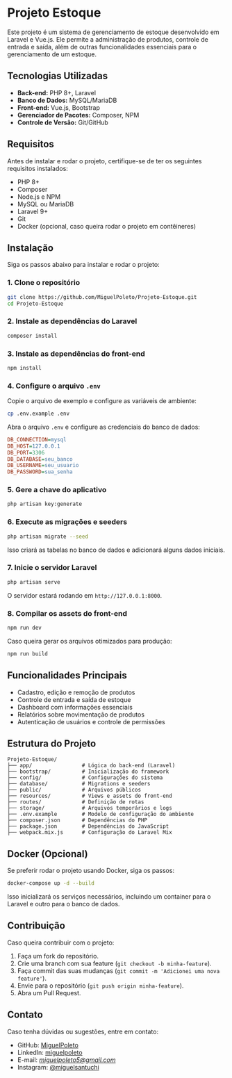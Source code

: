 # Projeto Estoque

Este projeto é um sistema de gerenciamento de estoque desenvolvido em Laravel e Vue.js. Ele permite a administração de produtos, controle de entrada e saída, além de outras funcionalidades essenciais para o gerenciamento de um estoque.

## Tecnologias Utilizadas

- **Back-end:** PHP 8+, Laravel
- **Banco de Dados:** MySQL/MariaDB
- **Front-end:** Vue.js, Bootstrap
- **Gerenciador de Pacotes:** Composer, NPM
- **Controle de Versão:** Git/GitHub

## Requisitos

Antes de instalar e rodar o projeto, certifique-se de ter os seguintes requisitos instalados:

- PHP 8+
- Composer
- Node.js e NPM
- MySQL ou MariaDB
- Laravel 9+
- Git
- Docker (opcional, caso queira rodar o projeto em contêineres)

## Instalação

Siga os passos abaixo para instalar e rodar o projeto:

### 1. Clone o repositório
```bash
git clone https://github.com/MiguelPoleto/Projeto-Estoque.git
cd Projeto-Estoque
```

### 2. Instale as dependências do Laravel
```bash
composer install
```

### 3. Instale as dependências do front-end
```bash
npm install
```

### 4. Configure o arquivo `.env`

Copie o arquivo de exemplo e configure as variáveis de ambiente:
```bash
cp .env.example .env
```
Abra o arquivo `.env` e configure as credenciais do banco de dados:
```ini
DB_CONNECTION=mysql
DB_HOST=127.0.0.1
DB_PORT=3306
DB_DATABASE=seu_banco
DB_USERNAME=seu_usuario
DB_PASSWORD=sua_senha
```

### 5. Gere a chave do aplicativo
```bash
php artisan key:generate
```

### 6. Execute as migrações e seeders
```bash
php artisan migrate --seed
```
Isso criará as tabelas no banco de dados e adicionará alguns dados iniciais.

### 7. Inicie o servidor Laravel
```bash
php artisan serve
```
O servidor estará rodando em `http://127.0.0.1:8000`.

### 8. Compilar os assets do front-end
```bash
npm run dev
```
Caso queira gerar os arquivos otimizados para produção:
```bash
npm run build
```

## Funcionalidades Principais

- Cadastro, edição e remoção de produtos
- Controle de entrada e saída de estoque
- Dashboard com informações essenciais
- Relatórios sobre movimentação de produtos
- Autenticação de usuários e controle de permissões

## Estrutura do Projeto

```
Projeto-Estoque/
├── app/                # Lógica do back-end (Laravel)
├── bootstrap/          # Inicialização do framework
├── config/             # Configurações do sistema
├── database/           # Migrations e seeders
├── public/             # Arquivos públicos
├── resources/          # Views e assets do front-end
├── routes/             # Definição de rotas
├── storage/            # Arquivos temporários e logs
├── .env.example        # Modelo de configuração do ambiente
├── composer.json       # Dependências do PHP
├── package.json        # Dependências do JavaScript
├── webpack.mix.js      # Configuração do Laravel Mix
```

## Docker (Opcional)

Se preferir rodar o projeto usando Docker, siga os passos:

```bash
docker-compose up -d --build
```
Isso inicializará os serviços necessários, incluindo um container para o Laravel e outro para o banco de dados.

## Contribuição

Caso queira contribuir com o projeto:
1. Faça um fork do repositório.
2. Crie uma branch com sua feature (`git checkout -b minha-feature`).
3. Faça commit das suas mudanças (`git commit -m 'Adicionei uma nova feature'`).
4. Envie para o repositório (`git push origin minha-feature`).
5. Abra um Pull Request.

## Contato

Caso tenha dúvidas ou sugestões, entre em contato:
- GitHub: [MiguelPoleto](https://github.com/MiguelPoleto)
- LinkedIn: [miguelpoleto](https://www.linkedin.com/in/miguelpoleto/)
- E-mail: *miguelpoleto5@gmail.com*
- Instagram: [@miguelsantuchi](https://www.instagram.com/miguelsantuchi/)



